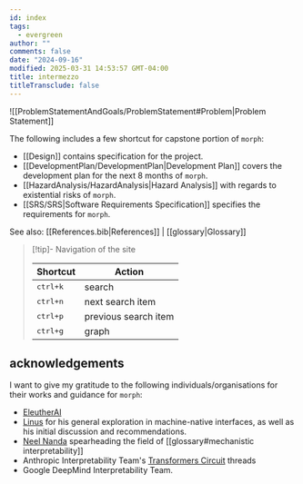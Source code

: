 ```yaml
---
id: index
tags:
  - evergreen
author: ""
comments: false
date: "2024-09-16"
modified: 2025-03-31 14:53:57 GMT-04:00
title: intermezzo
titleTransclude: false
---
```


![[ProblemStatementAndGoals/ProblemStatement#Problem|Problem Statement]]

The following includes a few shortcut for capstone portion of `morph`:

- [[Design]] contains specification for the project.
- [[DevelopmentPlan/DevelopmentPlan|Development Plan]] covers the development plan for the next 8 months of `morph`.
- [[HazardAnalysis/HazardAnalysis|Hazard Analysis]] with regards to existential risks of `morph`.
- [[SRS/SRS|Software Requirements Specification]] specifies the requirements for `morph`.

See also: [[References.bib|References]] | [[glossary|Glossary]]

> [!tip]- Navigation of the site
>
> | Shortcut          | Action               |
> | ----------------- | -------------------- |
> | <kbd>ctrl+k</kbd> | search               |
> | <kbd>ctrl+n</kbd> | next search item     |
> | <kbd>ctrl+p</kbd> | previous search item |
> | <kbd>ctrl+g</kbd> | graph                |

## acknowledgements

I want to give my gratitude to the following individuals/organisations for their works and guidance for
`morph`:

- [EleutherAI](https://www.eleuther.ai/)
- [Linus](https://thesephist.com/) for his general exploration in machine-native interfaces, as well as his initial
  discussion and recommendations.
- [Neel Nanda](https://www.neelnanda.io/about) spearheading the field of [[glossary#mechanistic interpretability]]
- Anthropic Interpretability Team's [Transformers Circuit](https://transformer-circuits.pub/) threads
- Google DeepMind Interpretability Team.
